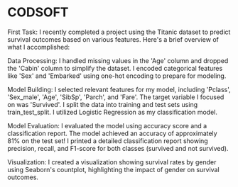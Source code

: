 # CODSOFT
First Task:
I recently completed a project using the Titanic dataset to predict survival outcomes based on various features. 
Here's a brief overview of what I accomplished:

Data Processing:
I handled missing values in the 'Age' column and dropped the 'Cabin' column to simplify the dataset.
I encoded categorical features like 'Sex' and 'Embarked' using one-hot encoding to prepare for modeling.

Model Building:
I selected relevant features for my model, including 'Pclass', 'Sex_male', 'Age', 'SibSp', 'Parch', and 'Fare'.
The target variable I focused on was 'Survived'.
I split the data into training and test sets using train_test_split.
I utilized Logistic Regression as my classification model.

Model Evaluation:
I evaluated the model using accuracy score and a classification report.
The model achieved an accuracy of approximately 81% on the test set!
I printed a detailed classification report showing precision, recall, 
and F1-score for both classes (survived and not survived).

Visualization:
I created a visualization showing survival rates by gender using Seaborn's countplot, 
highlighting the impact of gender on survival outcomes.
